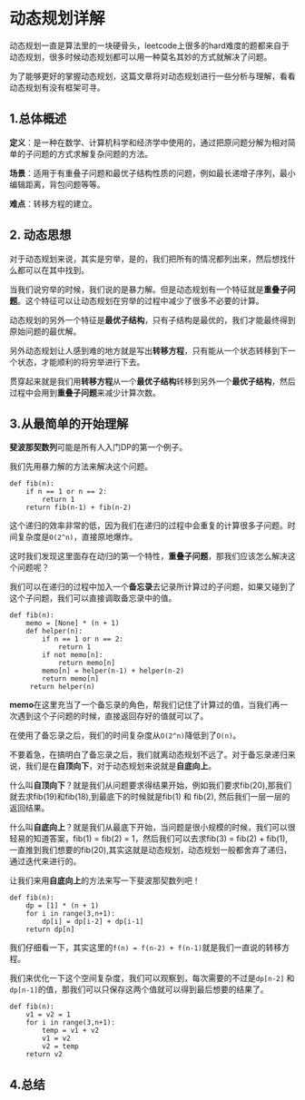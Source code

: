 # 动态规划详解

动态规划一直是算法里的一块硬骨头，leetcode上很多的hard难度的题都来自于动态规划，很多时候动态规划都可以用一种莫名其妙的方式就解决了问题。

为了能够更好的掌握动态规划，这篇文章将对动态规划进行一些分析与理解，看看动态规划有没有框架可寻。


## 1.总体概述

**定义**：是一种在数学、计算机科学和经济学中使用的，通过把原问题分解为相对简单的子问题的方式求解复杂问题的方法。

**场景**：适用于有重叠子问题和最优子结构性质的问题，例如最长递增子序列，最小编辑距离，背包问题等等。

**难点**：转移方程的建立。


## 2. 动态思想
对于动态规划来说，其实是穷举，是的，我们把所有的情况都列出来，然后想找什么都可以在其中找到。

当我们说穷举的时候，我们说的是暴力解。但是动态规划有一个特征就是**重叠子问题**。这个特征可以让动态规划在穷举的过程中减少了很多不必要的计算。

动态规划的另外一个特征是**最优子结构**，只有子结构是最优的，我们才能最终得到原始问题的最优解。

另外动态规划让人感到难的地方就是写出**转移方程**，只有能从一个状态转移到下一个状态，才能顺利的将穷举进行下去。

贯穿起来就是我们用**转移方程**从一个**最优子结构**转移到另外一个**最优子结构**，然后过程中会用到**重叠子问题**来减少计算次数。

## 3.从最简单的开始理解
**斐波那契数列**可能是所有人入门DP的第一个例子。

我们先用暴力解的方法来解决这个问题。

```
def fib(n):
    if n == 1 or n == 2:
        return 1
    return fib(n-1) + fib(n-2)
```
这个递归的效率非常的低，因为我们在递归的过程中会重复的计算很多子问题。时间复杂度是`O(2^n)`，直接原地爆炸。

这时我们发现这里面存在动归的第一个特性，**重叠子问题**，那我们应该怎么解决这个问题呢？

我们可以在递归的过程中加入一个**备忘录**去记录所计算过的子问题，如果又碰到了这个子问题，我们可以直接调取备忘录中的值。

```
def fib(n):
    memo = [None] * (n + 1)
    def helper(n):
        if n == 1 or n == 2:
            return 1
        if not memo[n]:
            return memo[n]
        memo[n] = helper(n-1) + helper(n-2)
        return memo[n]
     return helper(n)
```
**memo**在这里充当了一个备忘录的角色，帮我们记住了计算过的值，当我们再一次遇到这个子问题的时候，直接返回存好的值就可以了。

在使用了备忘录之后，我们的时间复杂度从`O(2^n)`降低到了`O(n)`。

不要着急，在搞明白了备忘录之后，我们就离动态规划不远了。对于备忘录递归来说，我们是在**自顶向下**，对于动态规划来说就是**自底向上**。

什么叫**自顶向下**？就是我们从问题要求得结果开始，例如我们要求fib(20),那我们就去求fib(19)和fib(18),到最底下的时候就是fib(1) 和 fib(2),
然后我们一层一层的返回结果。

什么叫**自底向上**？就是我们从最底下开始，当问题是很小规模的时候，我们可以很轻易的知道答案，fib(1) = fib(2) = 1，然后我们可以去求fib(3) = fib(2) + fib(1),
一直推到我们想要的fib(20),其实这就是动态规划，动态规划一般都舍弃了递归，通过迭代来进行的。

让我们来用**自底向上**的方法来写一下斐波那契数列吧！

```
def fib(n):
    dp = [1] * (n + 1)
    for i in range(3,n+1):
        dp[i] = dp[i-2] + dp[i-1]
    return dp[n]
```
我们仔细看一下，其实这里的`f(n) = f(n-2) + f(n-1)`就是我们一直说的转移方程。

我们来优化一下这个空间复杂度，我们可以观察到，每次需要的不过是`dp[n-2]` 和 `dp[n-1]`的值，那我们可以只保存这两个值就可以得到最后想要的结果了。

```
def fib(n):
    v1 = v2 = 1
    for i in range(3,n+1):
        temp = v1 + v2    
        v1 = v2
        v2 = temp 
    return v2
```

## 4.总结






